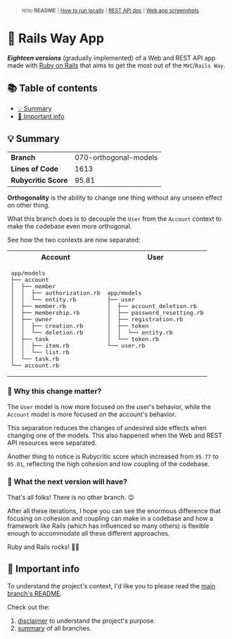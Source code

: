<small>

> `MENU` **README** | [How to run locally](./docs/00_INSTALLATION.md) | [REST API doc](./docs/01_REST_API_DOC.md) | [Web app screenshots](./docs/02_WEB_APP_SCREENSHOTS.md)

</small>

# 🚆 Rails Way App <!-- omit in toc -->

_**Eighteen versions**_ (gradually implemented) of a Web and REST API app made with [Ruby on Rails](https://guides.rubyonrails.org/) that aims to get the most out of the `MVC`/`Rails Way`.

## 📚 Table of contents <!-- omit in toc -->

- [💡 Summary](#-summary)
- [📣 Important info](#-important-info)

## 💡 Summary

<table>
  <tr><td><strong>Branch</strong></td><td>070-orthogonal-models</td></tr>
  <tr><td><strong>Lines of Code</strong></td><td>1613</td></tr>
  <tr><td><strong>Rubycritic Score</strong></td><td>95.81</td></tr>
</table>

**Orthogonality** is the ability to change one thing without any unseen effect on other thing.

What this branch does is to decouple the `User` from the `Account` context to make the codebase even more orthogonal.

See how the two contexts are now separated:

<table>
  <tr>
    <th>Account</th>
    <th>User</th>
  </tr>
  <tr>
    <td>
      <pre>
app/models
├── account
│  ├── member
│  │  ├── authorization.rb
│  │  └── entity.rb
│  ├── member.rb
│  ├── membership.rb
│  ├── owner
│  │  ├── creation.rb
│  │  └── deletion.rb
│  ├── task
│  │  ├── item.rb
│  │  └── list.rb
│  └── task.rb
└── account.rb</pre>
    </td>
    <td>
      <pre>
app/models
├── user
│  ├── account_deletion.rb
│  ├── password_resetting.rb
│  ├── registration.rb
│  ├── token
│  │  └── entity.rb
│  └── token.rb
└── user.rb</pre>
    </td>
  </tr>
</table>

### 🤔 Why this change matter? <!-- omit in toc -->

The `User` model is now more focused on the user's behavior, while the `Account` model is more focused on the account's behavior.

This separation reduces the changes of undesired side effects when changing one of the models. This also happened when the Web and REST API resources were separated.

Another thing to notice is Rubycritic score which increased from `95.77` to `95.81`, reflecting the high cohesion and low coupling of the codebase.

### 🔎 What the next version will have? <!-- omit in toc -->

That's all folks! There is no other branch. 😉

After all these iterations, I hope you can see the enormous difference that focusing on cohesion and coupling can make in a codebase and how a framework like Rails (which has influenced so many others) is flexible enough to accommodate all these different approaches.

Ruby and Rails rocks! 🤘😎

## 📣 Important info

To understand the project's context, I'd like you to please read the [main branch's README](https://github.com/solid-process/rails-way-app/tree/main?tab=readme-ov-file).

Check out the:
1. [disclaimer](https://github.com/solid-process/rails-way-app/tree/main?tab=readme-ov-file#-disclaimer) to understand the project's purpose.
2. [summary](https://github.com/solid-process/rails-way-app/tree/main?tab=readme-ov-file#-repository-branches) of all branches.
